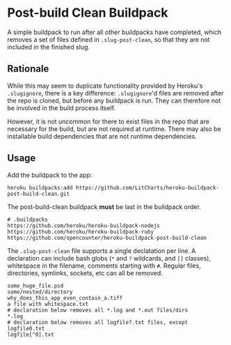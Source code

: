 # Post-build Clean Buildpack

A simple buildpack to run after all other buildpacks have completed,
which removes a set of files defined in `.slug-post-clean`, so that they
are not included in the finished slug.

## Rationale

While this may seem to duplicate functionality provided by Heroku's
`.slugignore`, there is a key difference: `.slugignore`'d files are
removed after the repo is cloned, but before any buildpack is run. They
can therefore not be involved in the build process itself.

However, it is not uncommon for there to exist files in the repo that
are necessary for the build, but are not required at runtime. There may
also be installable build dependencies that are not runtime
dependencies.

## Usage

Add the buildpack to the app:

```shell
heroku buildpacks:add https://github.com/LitCharts/heroku-buildpack-post-build-clean.git
```

The post-build-clean buildpack **must** be last in the buildpack order.

```
# .buildpacks
https://github.com/heroku/heroku-buildpack-nodejs
https://github.com/heroku/heroku-buildpack-ruby
https://github.com/opencounter/heroku-buildpack-post-build-clean
```

The `.slug-post-clean` file supports a single declatation per line.
A declaration can include bash globs (`*` and `?` wildcards, and `[]`
classes), whitespace in the filename, comments starting with `#`.
Regular files, directories, symlinks, sockets, etc can all be removed.

```
some_huge_file.psd
some/nested/directory
why_does_this_app_even_contain_a.tiff
a file with whitespace.txt
# declaration below removes all *.log and *.out files/dirs
*.log
# declaration below removes all logfile?.txt files, except logfile0.txt
logfile[^0].txt
```
